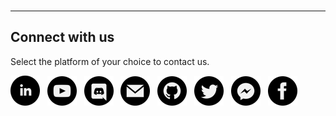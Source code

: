<br><br><br>
<hr class="tdb-l"/>

## Connect with us

Select the platform of your choice to contact us.

<!-- <a target="new" title="TerminusDB home..."    href="https://terminusdb.com"><img class="tdb-ico" src="..img/ico/terminusdb-icon-www.png"/></a> -->

<a target="new" title="LinkedIn..." href="https://bit.ly/3lgzNeE"><img class="tdb-ico" src="img/ico/terminusdb-icon-linkedin.png"/></a>&nbsp;&nbsp;
<a target="new" title="YouTube..." href="https://www.youtube.com/channel/UC5kZt8pP-FM0u-R0BQr78YA"><img class="tdb-ico" src="img/ico/terminusdb-icon-youtube.png"/></a>&nbsp;&nbsp;
<a target="new" title="Discord..." href="https://bit.ly/2Gnleax"><img class="tdb-ico" src="img/ico/terminusdb-icon-discord.png"/></a>&nbsp;&nbsp;
<a target="new" title="Email..." href="mailto:info@terminusdb.com"><img class="tdb-ico" src="img/ico/terminusdb-icon-email.png"/></a>&nbsp;&nbsp;
<a target="new" title="GitHub..." href="https://github.com/terminusdb"><img class="tdb-ico" src="img/ico/terminusdb-icon-github.png"/></a>&nbsp;&nbsp;
<a target="new" title="Twitter..." href="https://bit.ly/34rD5Fb"><img class="tdb-ico" src="img/ico/terminusdb-icon-twitter.png"/></a>&nbsp;&nbsp;
<a target="new" title="Facebook Messenger..." href="https://bit.ly/3lft5ph/#"><img class="tdb-ico" src="img/ico/terminusdb-icon-messenger.png"/></a>&nbsp;&nbsp;
<a target="new" title="Facebook..." href="https://bit.ly/3lft5ph"><img class="tdb-ico" src="img/ico/terminusdb-icon-facebook.png"/></a>&nbsp;&nbsp;

<!--

### Was this page useful?

Let us know if you found this page useful. Thank you.

<a target="new" title="Useful..." href=""><img class="tdb-ico" src="img/ico/terminusdb-icon-page-useful.png"/></a>&nbsp;&nbsp;
<a target="new" title="Not useful..." href=""><img class="tdb-ico" src="img/ico/terminusdb-icon-page-not-useful.png"/></a>

### Any other feedback?

To provide more feedback on this page or site, enter your comments, and your email, if you would like a reply, then click [submit](). Thank you.

<div id="input-feedback" style="padding: 10px; color: #000; width:64%; height:120px; background-color:silver; border-radius:5px">Comment</div>
<br>
<div id="input-email" style="padding: 10px; color: #000; width:40%; height:45px; background-color:silver; border-radius:5px">Email</div>
<br>
<div id="clear" title="Clear your comments..." class="tdb-b">clear</div>
<div id="submit" title="Submit your comments..." class="tdb-b">submit</div>

### Copyright

Read our [copyright](to-do) statement.

-->